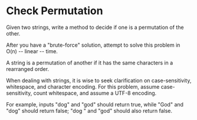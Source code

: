 # Check Permutation

Given two strings, write a method to decide if one is a permutation of the other.

After you have a "brute-force" solution, attempt to solve this problem in O(n) -- linear -- time.

A string is a permutation of another if it has the same characters in a rearranged order.

When dealing with strings, it is wise to seek clarification on case-sensitivity, whitespace, and character encoding. For this problem, assume case-sensitivity, count whitespace, and assume a UTF-8 encoding. 

For example, inputs "dog" and "god" should return true, while "God" and "dog" should return false; "dog " and "god" should also return false.
